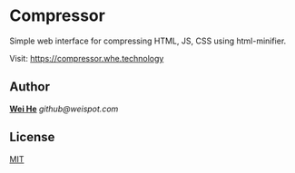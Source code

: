 # Compressor
Simple web interface for compressing HTML, JS, CSS using html-minifier.

Visit: https://compressor.whe.technology

## Author

[**Wei He**](https://whe.me) _github@weispot.com_


## License

[MIT](LICENSE)

